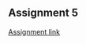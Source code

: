 ## Assignment 5
[Assignment link](https://www.goeduhub.com/11547/question-exercise-practice-solutions-science-machine-learning)

